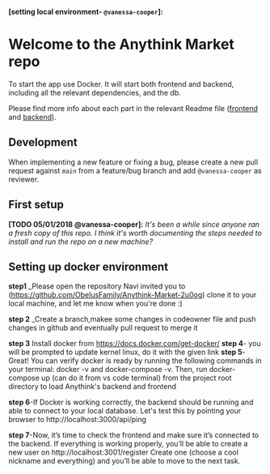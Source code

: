 **[setting local environment- `@vanessa-cooper`]:**
# Welcome to the Anythink Market repo

To start the app use Docker. It will start both frontend and backend, including all the relevant dependencies, and the db.

Please find more info about each part in the relevant Readme file ([frontend](frontend/readme.md) and [backend](backend/README.md)).

## Development

When implementing a new feature or fixing a bug, please create a new pull request against `main` from a feature/bug branch and add `@vanessa-cooper` as reviewer.

## First setup

**[TODO 05/01/2018 @vanessa-cooper]:** _It's been a while since anyone ran a fresh copy of this repo. I think it's worth documenting the steps needed to install and run the repo on a new machine?_

## Setting up docker environment
**step1** _Please open the repository Navi invited you to (https://github.com/ObelusFamily/Anythink-Market-2u0og) clone it to your local machine, and let me know when you're done :)

**step 2** _Create a branch,makee some changes in codeowner file and push changes in github and eventually pull request to merge it

**step 3** Install docker from https://docs.docker.com/get-docker/ 
**step 4**-  you will be prompted to update kernel linux, do it with the given  link
**step 5**-  Great! You can verify docker is ready by running the following commands in your terminal: docker -v and docker-compose -v.
Then, run docker-compose up (can do it from vs code terminal) from the project root directory to load Anythink's backend and frontend

**step 6**-If Docker is working correctly, the backend should be running and able to connect to your local database.
Let's test this by pointing your browser to http://localhost:3000/api/ping

**step 7**-Now, it’s time to check the frontend and make sure it’s connected to the backend.
If everything is working properly, you’ll be able to create a new user on http://localhost:3001/register
Create one (choose a cool nickname and everything) and you’ll be able to move to the next task.
